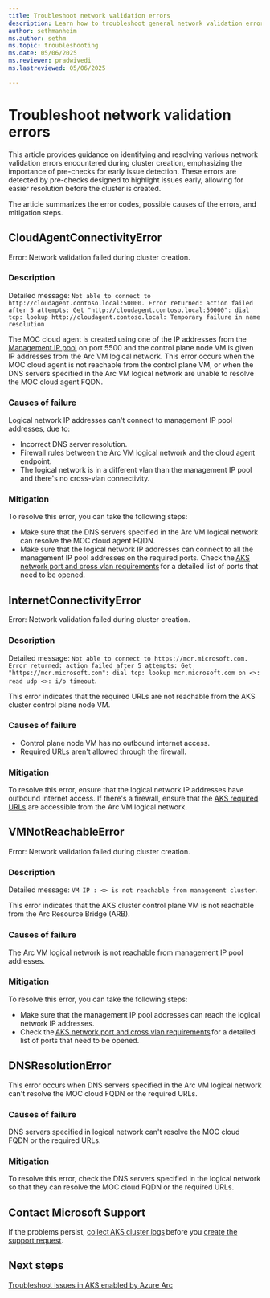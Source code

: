 ```yaml
---
title: Troubleshoot network validation errors
description: Learn how to troubleshoot general network validation errors in AKS Arc.
author: sethmanheim
ms.author: sethm
ms.topic: troubleshooting
ms.date: 05/06/2025
ms.reviewer: pradwivedi
ms.lastreviewed: 05/06/2025

---
```


# Troubleshoot network validation errors

This article provides guidance on identifying and resolving various network validation errors encountered during cluster creation, emphasizing the importance of pre-checks for early issue detection. These errors are detected by pre-checks designed to highlight issues early, allowing for easier resolution before the cluster is created.

The article summarizes the error codes, possible causes of the errors, and mitigation steps.

<!-- |     Error  |    Description  |    Causes of failure  |    Mitigation recommendations  |
|---|---|---|---|
|    **CloudAgentConnectivityError** <br/> Error: Network validation failed during cluster creation. Detailed message: `Not able to connect to http://cloudagent.contoso.local:50000. Error returned: action failed after 5 attempts: Get "http://cloudagent.contoso.local:50000": dial tcp: lookup http://cloudagent.contoso.local: Temporary failure in name resolution`  | MOC cloud agent is created using one of the IP addresses from the [Management IP pool](/azure/azure-local/plan/cloud-deployment-network-considerations#management-ip-pool) on port 5500 and the control plane node VM is given IP addresses from the Arc VM logical network. This error occurs when the MOC cloud agent is not reachable from the control plane VM, or when the DNS servers specified in the Arc VM logical network are unable to resolve the MOC cloud agent FQDN.  | Logical network IP addresses can't connect to management IP pool addresses due to:<br/> - Incorrect DNS server resolution.<br/>  - Firewall rules between the Arc VM logical network and the cloud agent endpoint.<br/>  - The logical network is in a different vlan than the management IP pool and there's no cross-vlan connectivity.    | - Make sure that the DNS servers specified in the Arc VM logical network can resolve the MOC cloud agent FQDN.<br/>  - Make sure that the logical network IP addresses can connect to all the management IP pool addresses on the required ports. Check the [AKS network port and cross vlan requirements](aks-hci-network-system-requirements.md#network-port-and-cross-vlan-requirements) for a detailed list of ports that need to be opened.    |
|    **InternetConnectivityError** <br/> Error: Network validation failed during cluster creation. Detailed message: `Not able to connect to https://mcr.microsoft.com. Error returned: action failed after 5 attempts: Get "https://mcr.microsoft.com": dial tcp: lookup mcr.microsoft.com on <>: read udp <>: i/o timeout`   | This error indicates that the required URLs are not reachable from the AKS cluster control plane node VM.  | - Control plane node VM has no outbound internet access.<br/>  - Required URLs aren't allowed through the firewall.  | Ensure that the logical network IP addresses have outbound internet access. If there's a firewall, ensure that the [AKS required URLs](aks-hci-network-system-requirements.md#firewall-url-exceptions) are accessible from the Arc VM logical network.  |
|    **VMNotReachableError** <br/> Error: Network validation failed during cluster creation. Detailed message: `VM IP : <> is not reachable from management cluster`  | This error indicates that the AKS cluster control plane VM is not reachable from the Arc Resource Bridge (ARB).  | The Arc VM logical network is not reachable from management IP pool addresses.   | - Make sure that the management IP pool addresses can reach the logical network IP addresses. <br/> - Check the [AKS network port and cross vlan requirements](aks-hci-network-system-requirements.md#network-port-and-cross-vlan-requirements) for a detailed list of ports that need to be opened.    |
|    **DNSResolutionError**      | This error occurs when DNS servers specified in the Arc VM logical network can't resolve the MOC cloud FQDN or the required URLs.  | DNS servers specified in logical network can't resolve the MOC cloud FQDN or the required URLs.  | Check the DNS servers specified in the logical network so that they can resolve the MOC cloud FQDN or the required URLs.  | -->

## CloudAgentConnectivityError

Error: Network validation failed during cluster creation.

### Description

Detailed message: `Not able to connect to http://cloudagent.contoso.local:50000. Error returned: action failed after 5 attempts: Get "http://cloudagent.contoso.local:50000": dial tcp: lookup http://cloudagent.contoso.local: Temporary failure in name resolution`

The MOC cloud agent is created using one of the IP addresses from the [Management IP pool](/azure/azure-local/plan/cloud-deployment-network-considerations#management-ip-pool) on port 5500 and the control plane node VM is given IP addresses from the Arc VM logical network. This error occurs when the MOC cloud agent is not reachable from the control plane VM, or when the DNS servers specified in the Arc VM logical network are unable to resolve the MOC cloud agent FQDN.

### Causes of failure

Logical network IP addresses can't connect to management IP pool addresses, due to:

- Incorrect DNS server resolution.
- Firewall rules between the Arc VM logical network and the cloud agent endpoint.<br/>
- The logical network is in a different vlan than the management IP pool and there's no cross-vlan connectivity.

### Mitigation

To resolve this error, you can take the following steps:

- Make sure that the DNS servers specified in the Arc VM logical network can resolve the MOC cloud agent FQDN.
- Make sure that the logical network IP addresses can connect to all the management IP pool addresses on the required ports. Check the [AKS network port and cross vlan requirements](aks-hci-network-system-requirements.md#network-port-and-cross-vlan-requirements) for a detailed list of ports that need to be opened.

## InternetConnectivityError

Error: Network validation failed during cluster creation.

### Description

Detailed message: `Not able to connect to https://mcr.microsoft.com. Error returned: action failed after 5 attempts: Get "https://mcr.microsoft.com": dial tcp: lookup mcr.microsoft.com on <>: read udp <>: i/o timeout`.

This error indicates that the required URLs are not reachable from the AKS cluster control plane node VM.

### Causes of failure

- Control plane node VM has no outbound internet access.
- Required URLs aren't allowed through the firewall.

### Mitigation

To resolve this error, ensure that the logical network IP addresses have outbound internet access. If there's a firewall, ensure that the [AKS required URLs](aks-hci-network-system-requirements.md#firewall-url-exceptions) are accessible from the Arc VM logical network.

## VMNotReachableError

Error: Network validation failed during cluster creation.

### Description

Detailed message: `VM IP : <> is not reachable from management cluster`.

This error indicates that the AKS cluster control plane VM is not reachable from the Arc Resource Bridge (ARB).

### Causes of failure

The Arc VM logical network is not reachable from management IP pool addresses.

### Mitigation

To resolve this error, you can take the following steps:

- Make sure that the management IP pool addresses can reach the logical network IP addresses.
- Check the [AKS network port and cross vlan requirements](aks-hci-network-system-requirements.md#network-port-and-cross-vlan-requirements) for a detailed list of ports that need to be opened.

## DNSResolutionError

This error occurs when DNS servers specified in the Arc VM logical network can't resolve the MOC cloud FQDN or the required URLs.

### Causes of failure

DNS servers specified in logical network can't resolve the MOC cloud FQDN or the required URLs.

### Mitigation

To resolve this error, check the DNS servers specified in the logical network so that they can resolve the MOC cloud FQDN or the required URLs.

## Contact Microsoft Support

If the problems persist, [collect AKS cluster logs](get-on-demand-logs.md) before you [create the support request](aks-troubleshoot.md#open-a-support-request).

## Next steps

[Troubleshoot issues in AKS enabled by Azure Arc](aks-troubleshoot.md)
